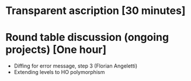 
# Transparent ascription [30 minutes]

# Round table discussion (ongoing projects) [One hour]

- Diffing for error message, step 3 (Florian Angeletti)
- Extending levels to HO polymorphism
